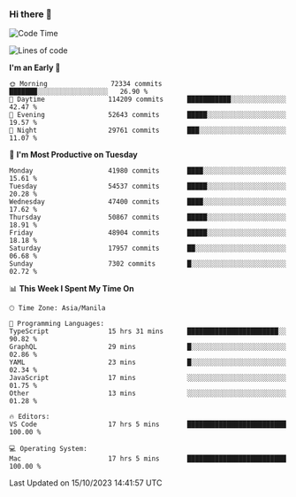 ### Hi there 👋

<!--START_SECTION:waka-->
![Code Time](http://img.shields.io/badge/Code%20Time-4%2C423%20hrs%2026%20mins-blue)

![Lines of code](https://img.shields.io/badge/From%20Hello%20World%20I%27ve%20Written-105.5%20million%20lines%20of%20code-blue)

**I'm an Early 🐤** 

```text
🌞 Morning                72334 commits       ███████░░░░░░░░░░░░░░░░░░   26.90 % 
🌆 Daytime                114209 commits      ███████████░░░░░░░░░░░░░░   42.47 % 
🌃 Evening                52643 commits       █████░░░░░░░░░░░░░░░░░░░░   19.57 % 
🌙 Night                  29761 commits       ███░░░░░░░░░░░░░░░░░░░░░░   11.07 % 
```
📅 **I'm Most Productive on Tuesday** 

```text
Monday                   41980 commits       ████░░░░░░░░░░░░░░░░░░░░░   15.61 % 
Tuesday                  54537 commits       █████░░░░░░░░░░░░░░░░░░░░   20.28 % 
Wednesday                47400 commits       ████░░░░░░░░░░░░░░░░░░░░░   17.62 % 
Thursday                 50867 commits       █████░░░░░░░░░░░░░░░░░░░░   18.91 % 
Friday                   48904 commits       █████░░░░░░░░░░░░░░░░░░░░   18.18 % 
Saturday                 17957 commits       ██░░░░░░░░░░░░░░░░░░░░░░░   06.68 % 
Sunday                   7302 commits        █░░░░░░░░░░░░░░░░░░░░░░░░   02.72 % 
```


📊 **This Week I Spent My Time On** 

```text
🕑︎ Time Zone: Asia/Manila

💬 Programming Languages: 
TypeScript               15 hrs 31 mins      ███████████████████████░░   90.82 % 
GraphQL                  29 mins             █░░░░░░░░░░░░░░░░░░░░░░░░   02.86 % 
YAML                     23 mins             █░░░░░░░░░░░░░░░░░░░░░░░░   02.34 % 
JavaScript               17 mins             ░░░░░░░░░░░░░░░░░░░░░░░░░   01.75 % 
Other                    13 mins             ░░░░░░░░░░░░░░░░░░░░░░░░░   01.28 % 

🔥 Editors: 
VS Code                  17 hrs 5 mins       █████████████████████████   100.00 % 

💻 Operating System: 
Mac                      17 hrs 5 mins       █████████████████████████   100.00 % 
```


 Last Updated on 15/10/2023 14:41:57 UTC
<!--END_SECTION:waka-->


<!--
**rad182/rad182** is a ✨ _special_ ✨ repository because its `README.md` (this file) appears on your GitHub profile.

Here are some ideas to get you started:

- 🔭 I’m currently working on ...
- 🌱 I’m currently learning ...
- 👯 I’m looking to collaborate on ...
- 🤔 I’m looking for help with ...
- 💬 Ask me about ...
- 📫 How to reach me: ...
- 😄 Pronouns: ...
- ⚡ Fun fact: ...
-->
